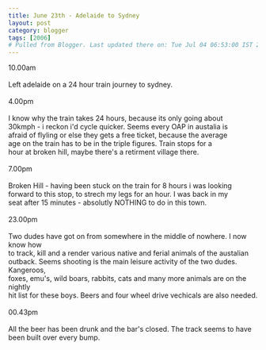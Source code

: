 ```yaml
---
title: June 23th - Adelaide to Sydney
layout: post
category: blogger
tags: [2006]
# Pulled from Blogger. Last updated there on: Tue Jul 04 06:53:00 IST 2006
---
```

10.00am<br /><br />Left adelaide on a 24 hour train journey to sydney.<br /><br />4.00pm<br /><br />I know why the train takes 24 hours, because its only going about<br />30kmph - i reckon i'd cycle quicker. Seems every OAP in austalia is<br />afraid of flyling or else they gets a free ticket, because the average <br />age on the train has to be in the triple figures. Train stops for a<br />hour at broken hill, maybe there's a retirment village there.<br /><br />7.00pm<br /><br />Broken Hill - having been stuck on the train for 8 hours i was looking<br />forward to this stop, to strech my legs for an hour. I was back in my<br />seat after 15 minutes - absolutly NOTHING to do in this town. <br /><br />23.00pm<br /><br />Two dudes have got on from somewhere in the middle of nowhere. I now know how<br />to track, kill and a render various native and ferial animals of the austalian<br />outback. Seems shooting is the main leisure activity of the two dudes. Kangeroos, <br />foxes, emu's, wild boars, rabbits, cats and many more animals are on the nightly<br />hit list for these boys. Beers and four wheel drive vechicals are also needed.<br /><br />00.43pm<br /><br />All the beer has been drunk and the bar's closed. The track seems to have been built over every bump.
